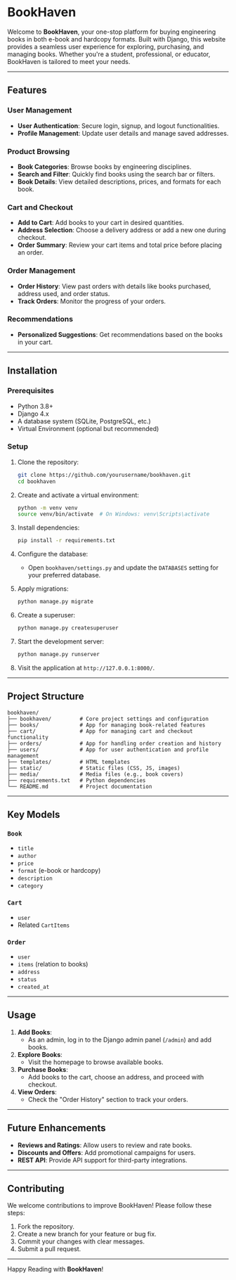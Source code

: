 # BookHaven

Welcome to **BookHaven**, your one-stop platform for buying engineering books in both e-book and hardcopy formats. Built with Django, this website provides a seamless user experience for exploring, purchasing, and managing books. Whether you're a student, professional, or educator, BookHaven is tailored to meet your needs.

---

## Features

### User Management

- **User Authentication**: Secure login, signup, and logout functionalities.
- **Profile Management**: Update user details and manage saved addresses.

### Product Browsing

- **Book Categories**: Browse books by engineering disciplines.
- **Search and Filter**: Quickly find books using the search bar or filters.
- **Book Details**: View detailed descriptions, prices, and formats for each book.

### Cart and Checkout

- **Add to Cart**: Add books to your cart in desired quantities.
- **Address Selection**: Choose a delivery address or add a new one during checkout.
- **Order Summary**: Review your cart items and total price before placing an order.

### Order Management

- **Order History**: View past orders with details like books purchased, address used, and order status.
- **Track Orders**: Monitor the progress of your orders.

### Recommendations

- **Personalized Suggestions**: Get recommendations based on the books in your cart.

---

## Installation

### Prerequisites

- Python 3.8+
- Django 4.x
- A database system (SQLite, PostgreSQL, etc.)
- Virtual Environment (optional but recommended)

### Setup

1. Clone the repository:

   ```bash
   git clone https://github.com/yourusername/bookhaven.git
   cd bookhaven
   ```

2. Create and activate a virtual environment:

   ```bash
   python -m venv venv
   source venv/bin/activate  # On Windows: venv\Scripts\activate
   ```

3. Install dependencies:

   ```bash
   pip install -r requirements.txt
   ```

4. Configure the database:

   - Open `bookhaven/settings.py` and update the `DATABASES` setting for your preferred database.

5. Apply migrations:

   ```bash
   python manage.py migrate
   ```

6. Create a superuser:

   ```bash
   python manage.py createsuperuser
   ```

7. Start the development server:

   ```bash
   python manage.py runserver
   ```

8. Visit the application at `http://127.0.0.1:8000/`.

---

## Project Structure

```plaintext
bookhaven/
├── bookhaven/         # Core project settings and configuration
├── books/             # App for managing book-related features
├── cart/              # App for managing cart and checkout functionality
├── orders/            # App for handling order creation and history
├── users/             # App for user authentication and profile management
├── templates/         # HTML templates
├── static/            # Static files (CSS, JS, images)
├── media/             # Media files (e.g., book covers)
├── requirements.txt   # Python dependencies
└── README.md          # Project documentation
```

---

## Key Models

### `Book`

- `title`
- `author`
- `price`
- `format` (e-book or hardcopy)
- `description`
- `category`

### `Cart`

- `user`
- Related `CartItems`

### `Order`

- `user`
- `items` (relation to books)
- `address`
- `status`
- `created_at`

---

## Usage

1. **Add Books**:
   - As an admin, log in to the Django admin panel (`/admin`) and add books.
2. **Explore Books**:
   - Visit the homepage to browse available books.
3. **Purchase Books**:
   - Add books to the cart, choose an address, and proceed with checkout.
4. **View Orders**:
   - Check the "Order History" section to track your orders.

---

## Future Enhancements

- **Reviews and Ratings**: Allow users to review and rate books.
- **Discounts and Offers**: Add promotional campaigns for users.
- **REST API**: Provide API support for third-party integrations.

---

## Contributing

We welcome contributions to improve BookHaven! Please follow these steps:

1. Fork the repository.
2. Create a new branch for your feature or bug fix.
3. Commit your changes with clear messages.
4. Submit a pull request.

---

Happy Reading with **BookHaven**!

